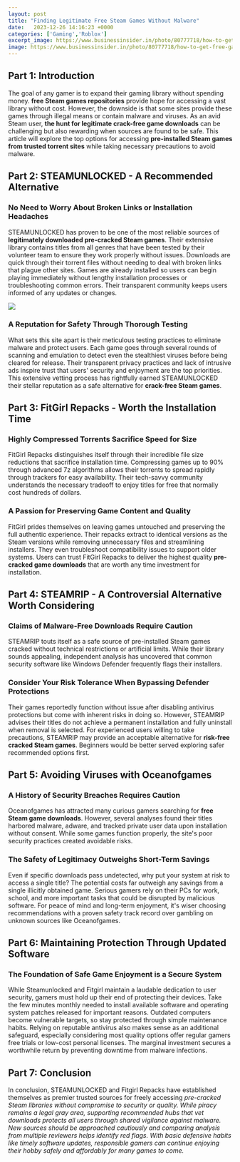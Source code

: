 ```yaml
---
layout: post
title: "Finding Legitimate Free Steam Games Without Malware"
date:   2023-12-26 14:16:23 +0000
categories: ['Gaming','Roblox']
excerpt_image: https://www.businessinsider.in/photo/80777718/how-to-get-free-games-on-steam-in-2-ways-including-through-the-official-steam-store.jpg?imgsize=266922
image: https://www.businessinsider.in/photo/80777718/how-to-get-free-games-on-steam-in-2-ways-including-through-the-official-steam-store.jpg?imgsize=266922
---
```


## Part 1: Introduction 
The goal of any gamer is to expand their gaming library without spending money. **free Steam games repositories** provide hope for accessing a vast library without cost. However, the downside is that some sites provide these games through illegal means or contain malware and viruses. As an avid Steam user, **the hunt for legitimate crack-free game downloads** can be challenging but also rewarding when sources are found to be safe. This article will explore the top options for accessing **pre-installed Steam games from trusted torrent sites** while taking necessary precautions to avoid malware.
## Part 2: STEAMUNLOCKED - A Recommended Alternative
### No Need to Worry About Broken Links or Installation Headaches  
STEAMUNLOCKED has proven to be one of the most reliable sources of **legitimately downloaded pre-cracked Steam games**. Their extensive library contains titles from all genres that have been tested by their volunteer team to ensure they work properly without issues. Downloads are quick through their torrent files without needing to deal with broken links that plague other sites. Games are already installed so users can begin playing immediately without lengthy installation processes or troubleshooting common errors. Their transparent community keeps users informed of any updates or changes.

![](https://www.businessinsider.in/photo/80777718/how-to-get-free-games-on-steam-in-2-ways-including-through-the-official-steam-store.jpg?imgsize=266922)
### A Reputation for Safety Through Thorough Testing  
What sets this site apart is their meticulous testing practices to eliminate malware and protect users. Each game goes through several rounds of scanning and emulation to detect even the stealthiest viruses before being cleared for release. Their transparent privacy practices and lack of intrusive ads inspire trust that users' security and enjoyment are the top priorities. This extensive vetting process has rightfully earned STEAMUNLOCKED their stellar reputation as a safe alternative for **crack-free Steam games**.
## Part 3: FitGirl Repacks - Worth the Installation Time
### Highly Compressed Torrents Sacrifice Speed for Size  
FitGirl Repacks distinguishes itself through their incredible file size reductions that sacrifice installation time. Compressing games up to 90% through advanced 7z algorithms allows their torrents to spread rapidly through trackers for easy availability. Their tech-savvy community understands the necessary tradeoff to enjoy titles for free that normally cost hundreds of dollars.
### A Passion for Preserving Game Content and Quality
FitGirl prides themselves on leaving games untouched and preserving the full authentic experience. Their repacks extract to identical versions as the Steam versions while removing unnecessary files and streamlining installers. They even troubleshoot compatibility issues to support older systems. Users can trust FitGirl Repacks to deliver the highest quality **pre-cracked game downloads** that are worth any time investment for installation. 
## Part 4: STEAMRIP - A Controversial Alternative Worth Considering
### Claims of Malware-Free Downloads Require Caution
STEAMRIP touts itself as a safe source of pre-installed Steam games cracked without technical restrictions or artificial limits. While their library sounds appealing, independent analysis has uncovered that common security software like Windows Defender frequently flags their installers.
### Consider Your Risk Tolerance When Bypassing Defender Protections
Their games reportedly function without issue after disabling antivirus protections but come with inherent risks in doing so. However, STEAMRIP advises their titles do not achieve a permanent installation and fully uninstall when removal is selected. For experienced users willing to take precautions, STEAMRIP may provide an acceptable alternative for **risk-free cracked Steam games**. Beginners would be better served exploring safer recommended options first.
## Part 5: Avoiding Viruses with Oceanofgames
### A History of Security Breaches Requires Caution  
Oceanofgames has attracted many curious gamers searching for **free Steam game downloads**. However, several analyses found their titles harbored malware, adware, and tracked private user data upon installation without consent. While some games function properly, the site's poor security practices created avoidable risks.
### The Safety of Legitimacy Outweighs Short-Term Savings
Even if specific downloads pass undetected, why put your system at risk to access a single title? The potential costs far outweigh any savings from a single illicitly obtained game. Serious gamers rely on their PCs for work, school, and more important tasks that could be disrupted by malicious software. For peace of mind and long-term enjoyment, it's wiser choosing recommendations with a proven safety track record over gambling on unknown sources like Oceanofgames.
## Part 6: Maintaining Protection Through Updated Software
### The Foundation of Safe Game Enjoyment is a Secure System
While Steamunlocked and Fitgirl maintain a laudable dedication to user security, gamers must hold up their end of protecting their devices. Take the few minutes monthly needed to install available software and operating system patches released for important reasons. Outdated computers become vulnerable targets, so stay protected through simple maintenance habits. 
Relying on reputable antivirus also makes sense as an additional safeguard, especially considering most quality options offer regular gamers free trials or low-cost personal licenses. The marginal investment secures a worthwhile return by preventing downtime from malware infections.
## Part 7: Conclusion
In conclusion, STEAMUNLOCKED and Fitgirl Repacks have established themselves as premier trusted sources for freely accessing _pre-cracked Steam libraries without compromise to security or quality. While piracy remains a legal gray area, supporting recommended hubs that vet downloads protects all users through shared vigilance against malware._ 
_New sources should be approached cautiously and comparing analysis from multiple reviewers helps identify red flags. With basic defensive habits like timely software updates, responsible gamers can continue enjoying their hobby safely and affordably for many games to come._